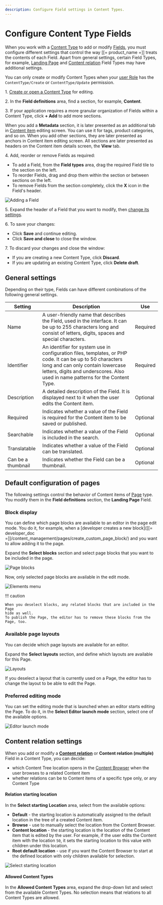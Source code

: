 ```yaml
---
description: Configure Field settings in Content Types.
---
```


# Configure Content Type Fields

When you work with a [Content Type](content_model.md#content-types) to add or modify [Fields](content_model.md#fields-and-field-types), 
you must configure different settings that control the way [[= product_name =]] 
treats the contents of each Field. Apart from general settings, certain Field Types, for example, [Landing Page](#default-configuration-of-pages) and [Content relation](#content-relation-settings) Field Types may have additional settings.

You can only create or modify Content Types when your [user Role](../permission_management/work_with_permissions.md) has the `ContentType/Create` or `ContentType/Update` permission.

1\. [Create or open a Content Type](create_edit_content_types.md) for editing.

2\. In the **Field definitions** area, find a section, for example, **Content**. 

3\. If your application requires a more granular organization of Fields within a Content Type, click **+ Add** to add more sections.

When you add a **Metadata** section, it is later presented as an additional tab in [Content item](content_items.md) editing screen.
You can use it for tags, product categories, and so on.
When you add other sections, they are later presented as anchors in Content item editing screen.
All sections are later presented as headers on the Content item details screen, the **View** tab.

4\. Add, reorder or remove Fields as required:

- To add a Field, from the **Field types** area, drag the required Field tile to the section on the left. 
- To reorder Fields, drag and drop them within the section or between sections on the left.
- To remove Fields from the section completely, click the **X** icon in the Field's header.

![Adding a Field](img/add_field.png "Adding a Field")

5\. Expand the header of a Field that you want to modify, then [change its settings](#general-settings). 

6\. To save your changes:

- Click **Save** and continue editing.
- Click **Save and close** to close the window.

7\. To discard your changes and close the window:

- If you are creating a new Content Type, click **Discard**.
- If you are updating an existing Content Type, click **Delete draft**.

## General settings

Depending on their type, Fields can have different combinations of the following general settings. 

|Setting|Description|Use|
--------|-----------|---|
|Name|A user-friendly name that describes the Field, used in the interface. It can be up to 255 characters long and consist of letters, digits, spaces and special characters.|Required|
|Identifier|An identifier for system use in configuration files, templates, or PHP code. It can be up to 50 characters long and can only contain lowercase letters, digits and underscores. Also used in name patterns for the Content Type.|Required|
|Description|A detailed description of the Field. It is displayed next to it when the user edits the Content item.|Optional|
|Required|Indicates whether a value of the Field is required for the Content item to be saved or published.|Optional|
|Searchable|Indicates whether a value of the Field is included in the search.|Optional|
|Translatable|Indicates whether a value of the Field can be translated.|Optional|
|Can be a thumbnail|Indicates whether the Field can be a thumbnail.|Optional|

## Default configuration of pages

The following settings control the behavior of Content items of [Page](../content_management/create_edit_pages.md) type. 
You modify them in the **Field definitions** section, the **Landing Page** Field.

### Block display

You can define which page blocks are available to an editor in the page edit mode.
You do it, for example, when a [developer creates a new block]([[= developer_doc =]]/content_management/pages/create_custom_page_block/) and you want to allow adding it to the page.

Expand the **Select blocks** section and select page blocks that you want to be included in the page.

![Page blocks](img/select_page_blocks.png "Select page blocks")

Now, only selected page blocks are available in the edit mode.

![Elements menu](img/page_blocks_toolbar.png "Elements menu")

!!! caution

    When you deselect blocks, any related blocks that are included in the Page 
    hide as well. 
    To publish the Page, the editor has to remove these blocks from the Page, too.

### Available page layouts

You can decide which page layouts are available for an editor.

Expand the **Select layouts** section, and define which layouts are available 
for this Page.

![Layouts](img/select_layouts.png "Layouts")

If you deselect a layout that is currently used on a Page, the editor has to change 
the layout to be able to edit the Page.

### Preferred editing mode

You can set the editing mode that is launched when an editor starts editing the Page.
To do it, in the **Select Editor launch mode** section, select one of the available options.

![Editor launch mode](img/select_editor_mode.png "Select Editor launch mode")

## Content relation settings

When you add or modify a **[Content relation](create_edit_content_items.md#relation_field)** or **Content relation (multiple)** 
Field in a Content Type, you can decide:

- which Content Tree location opens in the 
[Content Browser](content_model.md#content-browser) when the user browses to a related 
Content item 
- whether relations can be to Content items of a specific type only, or any Content Type

#### Relation starting location

In the **Select starting Location** area, select from the available options:

- **Default** - the starting location is automatically assigned to the default location in the tree of a created Content item.
- **Browse** - use to manually select the location from the Content Browser.
- **Content location** - the starting location is the location of the Content item that is edited by the user. For example, if the user edits the Content item with the location `50`, it sets the starting location to this value with children under this location.
- **Root default location** - use if you want the Content Browser to start at the defined location with only children available for selection.

![Select starting location](img/select_start_location.png "Selecting a starting location")

#### Allowed Content Types

In the **Allowed Content Types** area, expand the drop-down list and select from the available Content Types.
No selection means that relations to all Content Types are allowed.
